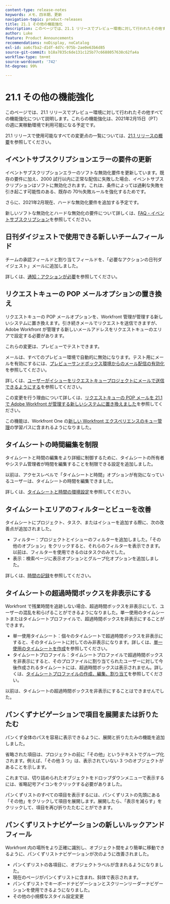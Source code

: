 ```yaml
---
content-type: release-notes
keywords: メモ、四半期、更新
navigation-topic: product-releases
title: 21.1 その他の機能強化
description: このページでは、21.1 リリースでプレビュー環境に対して行われたその他すべての機能強化について説明します。これらの機能強化は、2021年2月15日（PT）の週に実稼動環境で利用可能になる予定です。
author: Luke
feature: Product Announcements
recommendations: noDisplay, noCatalog
exl-id: aa6cfba2-d1df-4d7c-975b-2ae0e63b6d85
source-git-commit: b18a7835c6de131c125b77c6688057638c62fa4a
workflow-type: tm+mt
source-wordcount: '742'
ht-degree: 99%

---
```


# 21.1 その他の機能強化

このページでは、21.1 リリースでプレビュー環境に対して行われたその他すべての機能強化について説明します。これらの機能強化は、2021年2月15日（PT）の週に実稼動環境で利用可能になる予定です。

21.1 リリースで使用可能なすべての変更点の一覧については、[21.1 リリースの概要](../../../product-announcements/product-releases/21.1-release-activity/21-1-release-overview.md)を参照してください。

## イベントサブスクリプションエラーの要件の更新

イベントサブスクリプションエラーのソフトな無効化要件を更新しています。既存の要件に加え、2000 試行以内に正常な配信に失敗した場合、イベントサブスクリプションはソフトに無効化されます。これは、条件によっては過剰な失敗を引き起こす可能性のある、既存の 70％失敗ルールを強化するためです。

さらに、2021年2月現在、ハードな無効化要件を追加する予定です。

新しいソフトな無効化とハードな無効化の要件について詳しくは、[FAQ - イベントサブスクリプション](../../../wf-api/general/event-subs-faq.md)を参照してください。

## 日刊ダイジェストで使用できる新しいチームフィールド

チームの承認フィールドと割り当てフィールドを、「必要なアクションの日刊ダイジェスト」メールに追加しました。

詳しくは、[通知：アクションが必要](../../../workfront-basics/using-notifications/notifications-action-needed.md)を参照してください。

## リクエストキューの POP メールオプションの置き換え

リクエストキューの POP メールオプションを、Workfront 管理が管理する新しいシステムに置き換えます。引き続きメールでリクエストを送信できますが、Adobe Workfront が管理する新しいメールアドレスをリクエストキューのエリアで設定する必要があります。

これらの変更は、プレビューでテストできます。

メールは、すべてのプレビュー環境で自動的に無効になります。テスト用にメールを有効にするには、[プレビューサンドボックス環境からのメール配信の有効化](../../../workfront-basics/using-notifications/enable-delivery-emails-from-preview-sandbox-environment.md)を参照してください。

詳しくは、[ユーザーがイシューをリクエストキュープロジェクトにメールで送信できるようにする](/help/quicksilver/manage-work/requests/create-requests/enable-email-issues-into-projects.md)を参照してください。

この変更を行う理由について詳しくは、[リクエストキューの POP メールを 21.1 で Adobe Workfront が管理する新しいシステムに置き換えました](../../../product-announcements/announcements/announcement-archive/pop-removal-request-queue.md)を参照してください。

この機能は、Workfront One の[新しい Workfront エクスペリエンスのキュー管理](https://experienceleague.adobe.com/ja/docs/workfront-learn/tutorials-workfront/home)の学習パスに含まれるようになりました。

## タイムシートの時間編集を制限

タイムシートと時間の編集をより詳細に制御するために、タイムシートの所有者やシステム管理者が時間を編集することを制限できる設定を追加しました。

以前は、アクセスレベルで「タイムシートと時間」オプションが有効になっているユーザーは、タイムシートの時間を編集できました。

詳しくは、[タイムシートと時間の環境設定](../../../administration-and-setup/set-up-workfront/configure-timesheets-schedules/timesheet-and-hour-preferences.md)を参照してください。

## タイムシートエリアのフィルターとビューを改善

タイムシートにプロジェクト、タスク、またはイシューを追加する際に、次の改善点が追加されました。

* フィルター：プロジェクトとイシューのフィルターを追加しました。「その他のオプション」をクリックすると、それらのフィルターを表示できます。以前は、フィルターを使用できるのはタスクのみでした。
* 表示：検索ページに表示オプションとグループ化オプションを追加しました。

詳しくは、[時間の記録](../../../timesheets/create-and-manage-timesheets/log-time.md)を参照してください。

## タイムシートの超過時間ボックスを非表示にする

Workfront で残業時間を追跡しない場合、超過時間ボックスを非表示にして、ユーザーの混乱を和らげることができるようになりました。単一使用のタイムシートまたはタイムシートプロファイルで、超過時間ボックスを非表示にすることができます。

* 単一使用タイムシート：個々のタイムシートで超過時間ボックスを非表示にすると、そのタイムシートに対してのみ非表示になります。詳しくは、[単一使用のタイムシートを作成](../../../timesheets/create-and-manage-timesheets/create-tmshts.md)を参照してください。
* タイムシートプロファイル：タイムシートプロファイルで超過時間ボックスを非表示にすると、そのプロファイルに割り当てられたユーザーに対して今後作成されるタイムシートには、超過時間ボックスは表示されません。詳しくは、[タイムシートプロファイルの作成、編集、割り当て](../../../timesheets/create-and-manage-timesheets/create-timesheet-profiles.md)を参照してください。

以前は、タイムシートの超過時間ボックスを非表示にすることはできませんでした。

## パンくずナビゲーションで項目を展開または折りたたむ

パンくず全体のパスを容易に表示できるように、展開と折りたたみの機能を追加しました。

省略された項目は、プロジェクトの前に「その他」というテキストでグループ化されます。例えば、「その他 3 つ」は、表示されていない 3 つのオブジェクトがあることを示します。

これまでは、切り詰められたオブジェクトをドロップダウンメニューで表示するには、省略記号アイコンをクリックする必要がありました。

パンくずリストのすべての項目を表示するには、パンくずリストの先頭にある「その他」をクリックして項目を展開します。展開したら、「表示を減らす」をクリックして、項目を再び折りたたむことができます。

## パンくずリストナビゲーションの新しいルックアンドフィール

Workfront 内の場所をより正確に識別し、オブジェクト間をより簡単に移動できるように、パンくずリストナビゲーションが次のように改善されました。

* パンくずリストの各項目に、オブジェクトラベルが含まれるようになりました。
* 現在のページがパンくずリストに含まれ、斜体で表示されます。
* パンくずリストでキーボードナビゲーションとスクリーンリーダーナビゲーションを使用できるようになりました。
* その他の小規模なスタイル設定変更

